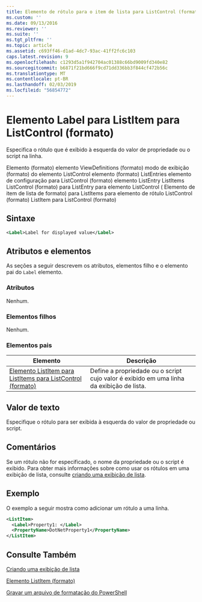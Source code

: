 ```yaml
---
title: Elemento de rótulo para o item de lista para ListControl (formato) | Microsoft Docs
ms.custom: ''
ms.date: 09/13/2016
ms.reviewer: ''
ms.suite: ''
ms.tgt_pltfrm: ''
ms.topic: article
ms.assetid: c693ff46-d1ad-4dc7-93ac-41ff2fc6c103
caps.latest.revision: 9
ms.openlocfilehash: c1293d5a1f942704ac01388c66bd9009fd340e82
ms.sourcegitcommit: b6871f21bd666f9cd71dd336bb3f844cf472b56c
ms.translationtype: MT
ms.contentlocale: pt-BR
ms.lasthandoff: 02/03/2019
ms.locfileid: "56854772"
---
```

# <a name="label-element-for-listitem-for-listcontrol-format"></a>Elemento Label para ListItem para ListControl (formato)

Especifica o rótulo que é exibido à esquerda do valor de propriedade ou o script na linha.

Elemento (formato) elemento ViewDefinitions (formato) modo de exibição (formato) do elemento ListControl elemento (formato) ListEntries elemento de configuração para ListControl (formato) elemento ListEntry ListItems ListControl (formato) para ListEntry para elemento ListControl ( Elemento de item de lista de formato) para ListItems para elemento de rótulo ListControl (formato) ListItem para ListControl (formato)

## <a name="syntax"></a>Sintaxe

```xml
<Label>Label for displayed value</Label>
```

## <a name="attributes-and-elements"></a>Atributos e elementos

As seções a seguir descrevem os atributos, elementos filho e o elemento pai do `Label` elemento.

### <a name="attributes"></a>Atributos

Nenhum.

### <a name="child-elements"></a>Elementos filhos

Nenhum.

### <a name="parent-elements"></a>Elementos pais

|Elemento|Descrição|
|-------------|-----------------|
|[Elemento ListItem para ListItems para ListControl (formato)](./listitem-element-for-listitems-for-listcontrol-format.md)|Define a propriedade ou o script cujo valor é exibido em uma linha da exibição de lista.|

## <a name="text-value"></a>Valor de texto

Especifique o rótulo para ser exibida à esquerda do valor de propriedade ou script.

## <a name="remarks"></a>Comentários

Se um rótulo não for especificado, o nome da propriedade ou o script é exibido. Para obter mais informações sobre como usar os rótulos em uma exibição de lista, consulte [criando uma exibição de lista](./creating-a-list-view.md).

## <a name="example"></a>Exemplo

O exemplo a seguir mostra como adicionar um rótulo a uma linha.

```xml
<ListItem>
  <Label>Property1: </Label>
  <PropertyName>DotNetProperty1</PropertyName>
</ListItem>

```

## <a name="see-also"></a>Consulte Também

[Criando uma exibição de lista](./creating-a-list-view.md)

[Elemento ListItem (formato)](./listitem-element-for-listitems-for-listcontrol-format.md)

[Gravar um arquivo de formatação do PowerShell](./writing-a-powershell-formatting-file.md)
